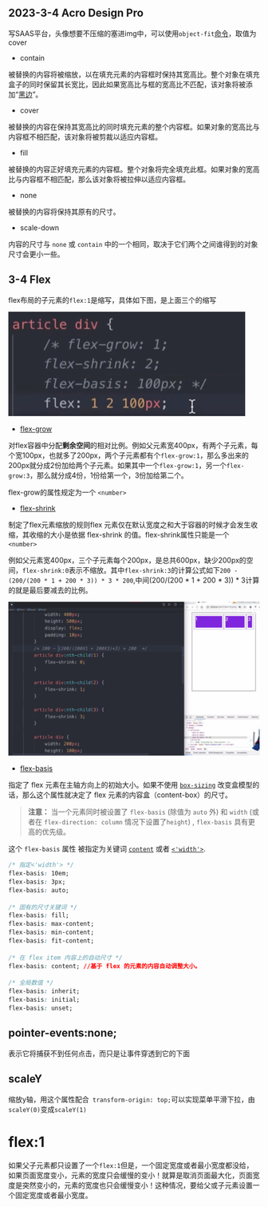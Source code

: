 ## 2023-3-4 Acro Design Pro

写SAAS平台，头像想要不压缩的塞进img中，可以使用`object-fit`[命令](https://developer.mozilla.org/zh-CN/docs/Web/CSS/object-fit)，取值为cover

- contain

被替换的内容将被缩放，以在填充元素的内容框时保持其宽高比。整个对象在填充盒子的同时保留其长宽比，因此如果宽高比与框的宽高比不匹配，该对象将被添加“[黑边](https://zh.wikipedia.org/wiki/黑邊)”。

- cover

被替换的内容在保持其宽高比的同时填充元素的整个内容框。如果对象的宽高比与内容框不相匹配，该对象将被剪裁以适应内容框。

- fill

被替换的内容正好填充元素的内容框。整个对象将完全填充此框。如果对象的宽高比与内容框不相匹配，那么该对象将被拉伸以适应内容框。

- none

被替换的内容将保持其原有的尺寸。

- scale-down

内容的尺寸与 `none` 或 `contain` 中的一个相同，取决于它们两个之间谁得到的对象尺寸会更小一些。

## 3-4 Flex

flex布局的子元素的`flex:1`是缩写，具体如下图，是上面三个的缩写

![image-20230304215545815](./assets/image-20230304215545815.png)

- [flex-grow](https://developer.mozilla.org/zh-CN/docs/Web/CSS/flex-grow)

对flex容器中分配**剩余空间**的相对比例。例如父元素宽400px，有两个子元素，每个宽100px，也就多了200px，两个子元素都有个`flex-grow:1`，那么多出来的200px就分成2份加给两个子元素。如果其中一个`flex-grow:1`，另一个`flex-grow:3`，那么就分成4份，1份给第一个，3份加给第二个。

flex-grow的属性规定为一个 `<number>`

- [flex-shrink](https://developer.mozilla.org/zh-CN/docs/Web/CSS/flex-shrink)

制定了flex元素缩放的规则flex 元素仅在默认宽度之和大于容器的时候才会发生收缩，其收缩的大小是依据 flex-shrink 的值。flex-shrink属性只能是一个 `<number>`

例如父元素宽400px，三个子元素每个200px，是总共600px，缺少200px的空间，`flex-shrink:0`表示不缩放。其中`flex-shrink:3`的计算公式如下`200 - (200/(200 * 1 + 200 * 3)) * 3 * 200`,中间(200/(200 * 1 + 200 * 3)) * 3计算的就是最后要减去的比例。

<img src="./assets/image-20230304220236664.png" alt="image-20230304220236664" style="zoom:67%;" />

- [flex-basis](https://developer.mozilla.org/zh-CN/docs/Web/CSS/flex-basis)

指定了 flex 元素在主轴方向上的初始大小。如果不使用 [`box-sizing`](https://developer.mozilla.org/zh-CN/docs/Web/CSS/box-sizing) 改变盒模型的话，那么这个属性就决定了 flex 元素的内容盒（content-box）的尺寸。

> **注意：** 当一个元素同时被设置了 `flex-basis` (除值为 `auto` 外) 和 `width` (或者在 `flex-direction: column` 情况下设置了`height`) , `flex-basis` 具有更高的优先级。

这个 `flex-basis` 属性 被指定为关键词 [`content`](https://developer.mozilla.org/zh-CN/docs/Web/CSS/flex-basis#content) 或者 [`<'width'>`](https://developer.mozilla.org/zh-CN/docs/Web/CSS/flex-basis#<'width'>).

```css
/* 指定<'width'> */
flex-basis: 10em;
flex-basis: 3px;
flex-basis: auto;

/* 固有的尺寸关键词 */
flex-basis: fill;
flex-basis: max-content;
flex-basis: min-content;
flex-basis: fit-content;

/* 在 flex item 内容上的自动尺寸 */
flex-basis: content; //基于 flex 的元素的内容自动调整大小。

/* 全局数值 */
flex-basis: inherit;
flex-basis: initial;
flex-basis: unset;
```

## pointer-events:none;

表示它将捕获不到任何点击，而只是让事件穿透到它的下面

## scaleY

缩放y轴，用这个属性配合` transform-origin: top;`可以实现菜单平滑下拉，由`scaleY(0)`变成`scaleY(1)`

# flex:1

如果父子元素都只设置了一个`flex:1`但是，一个固定宽度或者最小宽度都没给，如果页面宽度变小，元素的宽度只会缓慢的变小！就算是取消页面最大化，页面宽度是突然变小的，元素的宽度也只会缓慢变小！这种情况，要给父或子元素设置一个固定宽度或者最小宽度。
